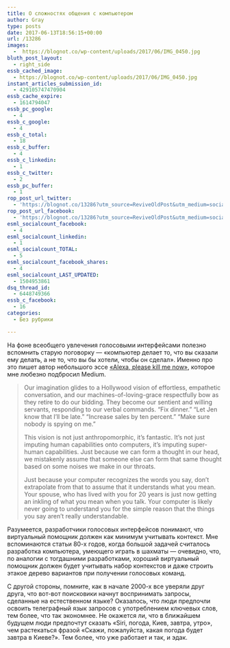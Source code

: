 ```yaml
---
title: О сложностях общения с компьютером
author: Gray
type: posts
date: 2017-06-13T18:56:15+00:00
url: /13286
images:
  -  https://blognot.co/wp-content/uploads/2017/06/IMG_0450.jpg
bluth_post_layout:
  - right_side
essb_cached_image:
  - https://blognot.co/wp-content/uploads/2017/06/IMG_0450.jpg
instant_articles_submission_id:
  - 429105747470904
essb_cache_expire:
  - 1614794047
essb_pc_google:
  - 4
essb_c_google:
  - 4
essb_c_total:
  - 18
essb_c_buffer:
  - 4
essb_c_linkedin:
  - 1
essb_c_twitter:
  - 2
essb_pc_buffer:
  - 1
rop_post_url_twitter:
  - 'https://blognot.co/13286?utm_source=ReviveOldPost&utm_medium=social&utm_campaign=ReviveOldPost'
rop_post_url_facebook:
  - 'https://blognot.co/13286?utm_source=ReviveOldPost&utm_medium=social&utm_campaign=ReviveOldPost'
esml_socialcount_facebook:
  - 4
esml_socialcount_linkedin:
  - 1
esml_socialcount_TOTAL:
  - 5
esml_socialcount_facebook_shares:
  - 4
esml_socialcount_LAST_UPDATED:
  - 1504953861
dsq_thread_id:
  - 6448749366
essb_c_facebook:
  - 16
categories:
  - Без рубрики

---
```








На фоне всеобщего увлечения голосовыми интерфейсами полезно вспомнить старую поговорку — &#171;компьютер делает то, что вы сказали ему делать, а не то, что вы бы хотели, чтобы он сделал&#187;. Именно про это пишет автор небольшого эссе [&#171;Alexa, please kill me now&#187;][1], которое мне любезно подбросил Medium.

> <p id="608f" class="graf graf--p graf-after--p">
>   Our imagination glides to a Hollywood vision of effortless, empathetic conversation, and our machines-of-loving-grace respectfully bow as they retire to do our bidding. They become our sentient and willing servants, responding to our verbal commands. “Fix dinner.” “Let Jen know that I’ll be late.” “Increase sales by ten percent.” “Make sure nobody is spying on me.”
> </p>
> 
> <p id="5f7f" class="graf graf--p graf-after--figure">
>   This vision is not just anthropomorphic, it’s fantastic. It’s not just imputing human capabilities onto computers, it’s imputing super-human capabilities. Just because we can form a thought in our head, we mistakenly assume that someone else can form that same thought based on some noises we make in our throats.
> </p>
> 
> <p id="f7c6" class="graf graf--p graf-after--p">
>   Just because your computer recognizes the words you say, don’t extrapolate from that to assume that it understands what you mean. Your spouse, who has lived with you for 20 years is just now getting an inkling of what you mean when you talk. Your computer is likely never going to understand you for the simple reason that the things you say aren’t really understandable.
> </p></blockquote> 
> 
> Разумеется, разработчики голосовых интерфейсов понимают, что виртуальный помощник должен как минимум учитывать контекст. Мне вспоминаются статьи 80-х годов, когда большой задачей считалось разработка компьютера, умеющего играть в шахматы — очевидно, что, по аналогии с тогдашними разработками, хороший виртуальный помощник должен будет учитывать набор контекстов и даже строить этакое дерево вариантов при получении голосовых команд.
> 
> С другой стороны, помните, как в начале 2000-х все уверяли друг друга, что вот-вот поисковики начнут воспринимать запросы, сделанные на естественном языке? Оказалось, что люди предпочли освоить телеграфный язык запросов с употреблением ключевых слов, тем более, что так экономнее. Не окажется ли, что в ближайшем будущем люди предпочтут сказать &#171;Siri, погода, Киев, завтра, утро&#187;, чем растекаться фразой &#171;Скажи, пожалуйста, какая погода будет завтра в Киеве?&#187;. Тем более, что уже работает и так, и эдак.

 [1]: https://medium.com/@MrAlanCooper/alexa-please-kill-me-now-eb693ce73258
